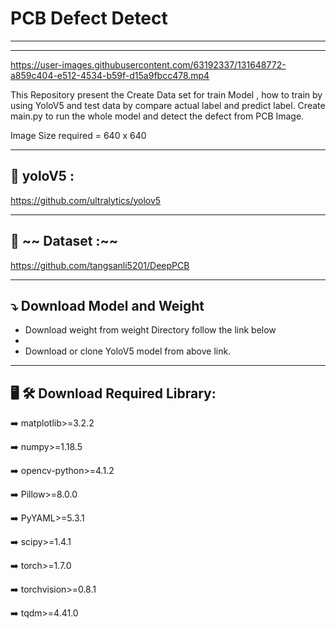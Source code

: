 
# PCB Defect Detect 
---------------------------------------------------------------------------------
---------------------------------------------------------------------------------

https://user-images.githubusercontent.com/63192337/131648772-a859c404-e512-4534-b59f-d15a9fbcc478.mp4


This Repository present the Create Data set for train Model , how to train by using YoloV5 and test data by compare actual label and predict label.
Create main.py to run the whole model and detect the defect from PCB Image.

Image Size required = 640 x 640

---------------------------------------------------------------------------------
:memo:  yoloV5 : 
---------------------------------------------------------------------------------
https://github.com/ultralytics/yolov5


---------------------------------------------------------------------------------
:file_folder: ~~ Dataset :~~
---------------------------------------------------------------------------------


https://github.com/tangsanli5201/DeepPCB

---------------------------------------------------------------------------------
:arrow_heading_down:  Download Model and Weight
---------------------------------------------------------------------------------
  - Download weight from weight Directory follow the link below
  - 
  - Download or clone YoloV5 model from above link.



---------------------------------------------------------------------------------
:desktop_computer: 	:hammer_and_wrench: Download Required Library:
---------------------------------------------------------------------------------

:arrow_right:  matplotlib>=3.2.2

:arrow_right:  numpy>=1.18.5

:arrow_right:  opencv-python>=4.1.2

:arrow_right:  Pillow>=8.0.0

:arrow_right:  PyYAML>=5.3.1

:arrow_right:  scipy>=1.4.1

:arrow_right:  torch>=1.7.0

:arrow_right:  torchvision>=0.8.1

:arrow_right:  tqdm>=4.41.0






